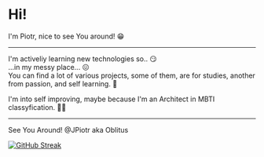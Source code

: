 # Hi!
I'm Piotr, nice to see You around! 😁
***
I'm activeliy learning new technologies so.. 😏</br>
...in my messy place... 😖 </br>
You can find a lot of various projects, some of them, are for studies, another from passion, and self learning. 🤯</br>

I'm into self improving, maybe because I'm an Architect in MBTI classyfication. 👨‍💼 </br>

***
See You Around!
@JPiotr aka Oblitus

[![GitHub Streak](https://streak-stats.demolab.com?user=JPiotr&theme=dark&border_radius=50&locale=en)](https://git.io/streak-stats)
